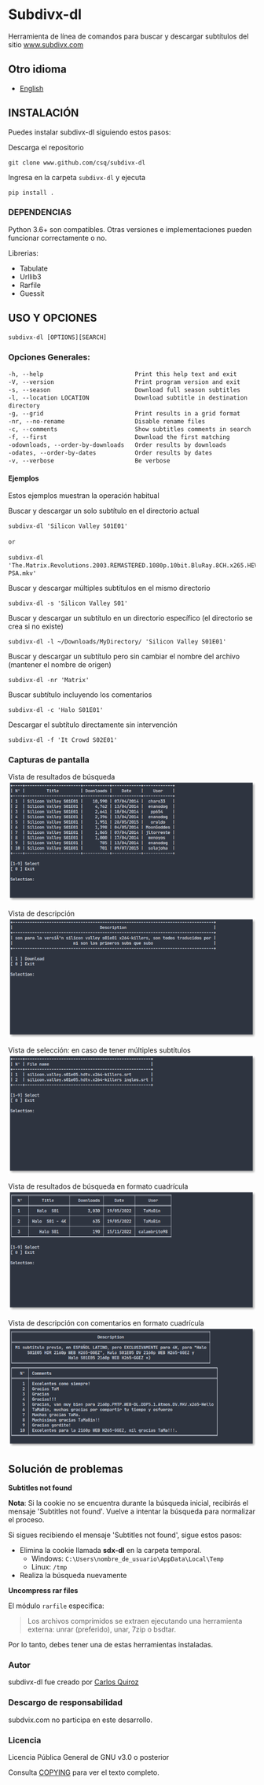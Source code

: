 # Subdivx-dl
Herramienta de línea de comandos para buscar y descargar subtítulos del sitio www.subdivx.com

## Otro idioma
- [English](README.md) 

## INSTALACIÓN
Puedes instalar subdivx-dl siguiendo estos pasos:

Descarga el repositorio

    git clone www.github.com/csq/subdivx-dl

Ingresa en la carpeta ``subdivx-dl`` y ejecuta

    pip install .

### DEPENDENCIAS
Python 3.6+ son compatibles. Otras versiones e implementaciones pueden funcionar correctamente o no.

Librerias:
* Tabulate
* Urllib3
* Rarfile
* Guessit

## USO Y OPCIONES
    subdivx-dl [OPTIONS][SEARCH]

### Opciones Generales:
    -h, --help                          Print this help text and exit
    -V, --version                       Print program version and exit
    -s, --season                        Download full season subtitles
    -l, --location LOCATION             Download subtitle in destination directory
    -g, --grid                          Print results in a grid format
    -nr, --no-rename                    Disable rename files
    -c, --comments                      Show subtitles comments in search
    -f, --first                         Download the first matching
    -odownloads, --order-by-downloads   Order results by downloads
    -odates, --order-by-dates           Order results by dates
    -v, --verbose                       Be verbose

#### Ejemplos
Estos ejemplos muestran la operación habitual  

Buscar y descargar un solo subtítulo en el directorio actual  

    subdivx-dl 'Silicon Valley S01E01'  

    or  

    subdivx-dl 'The.Matrix.Revolutions.2003.REMASTERED.1080p.10bit.BluRay.8CH.x265.HEVC-PSA.mkv'  

Buscar y descargar múltiples subtítulos en el mismo directorio  

    subdivx-dl -s 'Silicon Valley S01'

Buscar y descargar un subtítulo en un directorio específico (el directorio se crea si no existe)

    subdivx-dl -l ~/Downloads/MyDirectory/ 'Silicon Valley S01E01'

Buscar y descargar un subtítulo pero sin cambiar el nombre del archivo (mantener el nombre de origen)  

    subdivx-dl -nr 'Matrix'

Buscar subtítulo incluyendo los comentarios  

    subdivx-dl -c 'Halo S01E01'

Descargar el subtítulo directamente sin intervención

    subdivx-dl -f 'It Crowd S02E01'

### Capturas de pantalla
Vista de resultados de búsqueda  
![example](img/img-01.png)

Vista de descripción  
![example](img/img-02.png)

Vista de selección: en caso de tener múltiples subtítulos  
![example](img/img-03.png)

Vista de resultados de búsqueda en formato cuadrícula  
![example](img/img-04.png)

Vista de descripción con comentarios en formato cuadrícula  
![example](img/img-05.png)

## Solución de problemas

**Subtitles not found**

**Nota**: Si la cookie no se encuentra durante la búsqueda inicial, recibirás el mensaje 'Subtitles not found'. Vuelve a intentar la búsqueda para normalizar el proceso.

Si sigues recibiendo el mensaje 'Subtitles not found', sigue estos pasos:

* Elimina la cookie llamada **sdx-dl** en la carpeta temporal.  
    * Windows: ``C:\Users\nombre_de_usuario\AppData\Local\Temp``  
    * Linux: ``/tmp``  
* Realiza la búsqueda nuevamente

**Uncompress rar files**

El módulo ``rarfile`` especifica:
>Los archivos comprimidos se extraen ejecutando una herramienta externa: unrar (preferido), unar, 7zip o bsdtar.

Por lo tanto, debes tener una de estas herramientas instaladas.

### Autor
subdivx-dl fue creado por [Carlos Quiroz](https://github.com/csq/)

### Descargo de responsabilidad
subdvix.com no participa en este desarrollo.

### Licencia
Licencia Pública General de GNU v3.0 o posterior  

Consulta [COPYING](COPYING) para ver el texto completo.